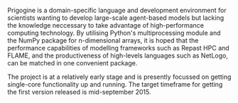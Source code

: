 Prigogine is a domain-specific language and development environment for scientists wanting to develop large-scale agent-based models but lacking the knowledge neccessary to take advantage of high-performance computing technology. By utilising Python's multiprocessing module and the NumPy package for n-dimensional arrays, it is hoped that the performance capabilities of modelling frameworks such as Repast HPC and FLAME, and the productiveness of high-levels languages such as NetLogo, can be matched in one convenient package.

The project is at a relatively early stage and is presently focussed on getting single-core functionality up and running. The target timeframe for getting the first version released is mid-september 2015.
